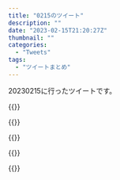 ```yaml
---
title: "0215のツイート"
description: ""
date: "2023-02-15T21:20:27Z"
thumbnail: ""
categories:
  - "Tweets"
tags:
  - "ツイートまとめ"
---
```

20230215に行ったツイートです。
<!--more-->
{{<tweetlike text="更新 20230214のツイートまとめ https://t.co/oBYFxEKAm7 835　February 15, 2023 at 06:21AM" screenname="jme/k.h (@JME_KH)" url="https://twitter.com/JME_KH/status/1625606090363641874?ref_src=twsrc%5Etfw" date="February 14 2023">}}

{{<tweetlike text="微妙な痛み\nまあ前回は無いとやってられない程度に痛かったから今回は多分マシ\nでもまあなにかするならロキソニン欲しい感じ" screenname="jme/k.h (@JME_KH)" url="https://twitter.com/JME_KH/status/1625808893505941504?ref_src=twsrc%5Etfw" date="February 15 2023">}}

{{<tweetlike text="座ってるときはいいけど、頭に血が行くような体勢取ると痛むな\nロキソニン飲んで寝る" screenname="jme/k.h (@JME_KH)" url="https://twitter.com/JME_KH/status/1625850846432075778?ref_src=twsrc%5Etfw" date="February 15 2023">}}

{{<tweetlike text="プラシーボじゃなければもう効いてきてる気がしないでもないんだよな" screenname="jme/k.h (@JME_KH)" url="https://twitter.com/JME_KH/status/1625852288299569152?ref_src=twsrc%5Etfw" date="February 15 2023">}}

{{<tweetlike text="流石に気の所為だったかもしれない" screenname="jme/k.h (@JME_KH)" url="https://twitter.com/JME_KH/status/1625853113713459202?ref_src=twsrc%5Etfw" date="February 15 2023">}}


